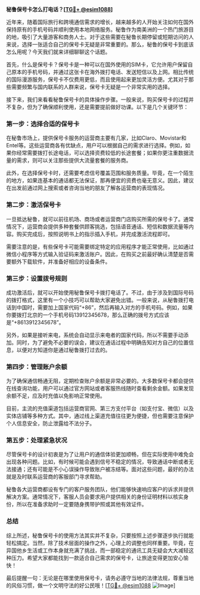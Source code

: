**秘鲁保号卡怎么打电话？[[TG💪+ @esim1088](https://t.me/s/esim1088)]**

近年来，随着国际旅行和跨境通信需求的增长，越来越多的人开始关注如何在国外保持原有的手机号码并顺利使用本地网络服务。秘鲁作为南美洲的一个热门旅游目的地，吸引了大量游客和商务人士。对于这些需要在秘鲁长期停留或短期访问的人来说，选择一张适合自己的保号卡无疑是非常重要的。那么，秘鲁的保号卡到底该怎么用呢？今天我们就来详细聊聊这个话题。

首先，什么是保号卡？保号卡是一种可以在国外使用的SIM卡，它允许用户保留自己原本的手机号码，并通过这张卡在海外拨打电话、发送短信以及上网。相比传统的国际漫游服务，保号卡不仅费用更低，而且使用起来更加灵活方便。尤其对于那些需要频繁与国内联系的人群来说，保号卡无疑是一个非常实用的选择。

接下来，我们来看看秘鲁保号卡的具体操作步骤。一般来说，购买保号卡的过程并不复杂，但为了确保顺利使用，还是需要提前做好功课。以下是几个关键环节：

### **第一步：选择合适的保号卡**
在秘鲁市场上，提供保号卡服务的运营商主要有几家，比如Claro、Movistar和Entel等。这些运营商各有优缺点，用户可以根据自己的需求进行选择。例如，如果你经常需要拨打长途电话，可以选择资费较低的长途套餐；如果你更注重数据流量的需求，则可以关注那些提供大流量套餐的服务商。

此外，在选择保号卡时，还需要考虑信号覆盖范围和服务质量。毕竟，在一个陌生的地方，如果连基本的通话都无法保证，那再便宜的资费也毫无意义。因此，建议在出发前通过网上搜索或者咨询当地的朋友了解各运营商的表现情况。

### **第二步：激活保号卡**
一旦抵达秘鲁，就可以前往机场、商场或者运营商门店购买所需的保号卡了。通常情况下，运营商会提供多种套餐供顾客挑选，包括语音通话、短信和数据流量等内容。购买完成后，按照说明书上的指示插入手机，并完成激活流程即可。

需要注意的是，有些保号卡可能需要绑定特定的应用程序才能正常使用，比如通过微信小程序等方式输入验证码来激活账户。因此，在购买之前最好确认清楚是否需要额外下载软件，并准备好相应的设备条件。

### **第三步：设置拨号规则**
成功激活后，就可以开始使用秘鲁保号卡拨打电话了。不过，由于涉及到国际号码的拨打格式，这里有一个小技巧可以帮助大家避免出错。一般来说，从秘鲁拨打电话到中国时，需要加上国家代码“+86”，然后再输入对方的手机号码。例如，如果你要拨打北京的一个手机号码13912345678，那么正确的拨号方式应该是“+8613912345678”。

另外，如果是接听来电，系统会自动显示来电者的国家代码，所以不需要手动添加。同时，为了避免不必要的误会，建议在通话过程中明确告知对方自己的位置信息，以便对方知道你是通过秘鲁拨打过去的。

### **第四步：管理账户余额**
为了确保通信畅通无阻，定期检查账户余额是非常必要的。大多数保号卡都会提供在线查询功能，用户可以通过官方网站或者客服热线随时查看剩余金额。如果发现余额不足，应及时充值以免影响正常使用。

目前，主流的充值渠道包括运营商官网、第三方支付平台（如支付宝、微信）以及实体店铺等多种方式。其中，通过线上渠道充值往往更为便捷，但也需要注意保护个人信息安全，防止泄露给不法分子。

### **第五步：处理紧急状况**
尽管保号卡的设计初衷是为了让用户的通信体验更加顺畅，但在实际使用中难免会出现各种问题。比如，有时候可能会遇到信号不稳定的情况，导致通话中断或者无法接通；还有可能是不小心误操作导致账户被冻结等。面对这些问题，最好的办法就是及时联系运营商的客服部门寻求帮助。

秘鲁各大运营商都设有专门的客户服务团队，他们能够快速响应客户的诉求并提供解决方案。通常情况下，客服人员会要求用户提供相关的身份证明材料以核实身份，所以在准备求助时一定要随身携带护照或其他有效证件。

### **总结**
综上所述，秘鲁保号卡的使用方法其实并不复杂，只要按照上述步骤逐步执行就能轻松搞定。当然，除了技术层面的操作之外，心理上的调整也同样重要。毕竟，在异国他乡生活或工作本身就充满了挑战，而一部稳定的通讯工具无疑会大大减轻这种压力。希望大家都能找到一款适合自己需求的保号卡，让旅途变得更加安心愉快！

最后提醒一句：无论是在哪里使用保号卡，请务必遵守当地的法律法规，尊重当地的风俗习惯，做一个文明守法的好公民哦！[[TG💪+ @esim1088](https://t.me/s/esim1088) ![Image](https://i.postimg.cc/4NQfJmqS/Snipaste-2025-05-13-00-14-12.png)]